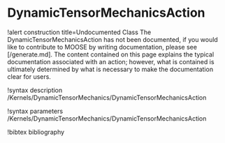 <!-- MOOSE Documentation Stub: Remove this when content is added. -->

# DynamicTensorMechanicsAction

!alert construction title=Undocumented Class
The DynamicTensorMechanicsAction has not been documented, if you would like to contribute to MOOSE by writing
documentation, please see [/generate.md]. The content contained on this page explains the typical
documentation associated with an action; however, what is contained is ultimately determined by what
is necessary to make the documentation clear for users.

!syntax description /Kernels/DynamicTensorMechanics/DynamicTensorMechanicsAction

!syntax parameters /Kernels/DynamicTensorMechanics/DynamicTensorMechanicsAction

!bibtex bibliography
